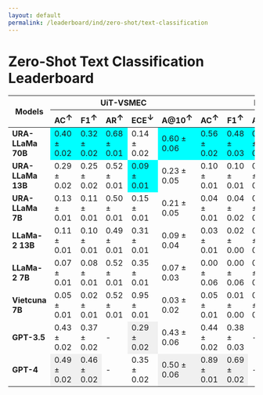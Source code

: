 ```yaml
---
layout: default
permalink: /leaderboard/ind/zero-shot/text-classification
---
```

# Zero-Shot Text Classification Leaderboard

<table class="table table-bordered table-sm w-100 dtHorizontalTable" cellspacing="0">
    <thead>
        <tr>
            <th rowspan="2" class="text-center align-middle"><b>Models</b></th>
            <th colspan="5" class="text-center"><b>UiT-VSMEC</b></th>
            <th colspan="5" class="text-center"><b>PhoATIS</b></th>
        </tr>
        <tr>
            <th class="text-center"><b>AC<span style="vertical-align: super;">↑</span></b></th>
            <th class="text-center"><b>F1<span style="vertical-align: super;">↑</span></b></th>
            <th class="text-center"><b>AR<span style="vertical-align: super;">↑</span></b></th>
            <th class="text-center"><b>ECE<span style="vertical-align: super;">↓</span></b></th>
            <th class="text-center"><b>A@10<span style="vertical-align: super;">↑</span></b></th>
            <th class="text-center"><b>AC<span style="vertical-align: super;">↑</span></b></th>
            <th class="text-center"><b>F1<span style="vertical-align: super;">↑</span></b></th>
            <th class="text-center"><b>AR<span style="vertical-align: super;">↑</span></b></th>
            <th class="text-center"><b>ECE<span style="vertical-align: super;">↓</span></b></th>
            <th class="text-center"><b>A@10<span style="vertical-align: super;">↑</span></b></th>
        </tr>
    </thead>
    <tbody>
        <tr>
            <td class="text-center"><b>URA-LLaMa 70B</b></td>
            <td class="text-center" style="background-color: cyan;">0.40 ± 0.02</td>
            <td class="text-center" style="background-color: cyan;">0.32 ± 0.02</td>
            <td class="text-center" style="background-color: cyan;">0.68 ± 0.01</td>
            <td class="text-center">0.14 ± 0.02</td>
            <td class="text-center" style="background-color: cyan;">0.60 ± 0.06</td>
            <td class="text-center" style="background-color: cyan;">0.56 ± 0.02</td>
            <td class="text-center" style="background-color: cyan;">0.48 ± 0.03</td>
            <td class="text-center" style="background-color: cyan;">0.85 ± 0.00</td>
            <td class="text-center">0.25 ± 0.02</td>
            <td class="text-center" style="background-color: cyan;">0.56 ± 0.06</td>
        </tr>
        <tr>
            <td class="text-center"><b>URA-LLaMa 13B</b></td>
            <td class="text-center">0.29 ± 0.02</td>
            <td class="text-center">0.25 ± 0.02</td>
            <td class="text-center">0.52 ± 0.01</td>
            <td class="text-center" style="background-color: cyan;">0.09 ± 0.01</td>
            <td class="text-center">0.23 ± 0.05</td>
            <td class="text-center">0.10 ± 0.01</td>
            <td class="text-center">0.10 ± 0.01</td>
            <td class="text-center">0.72 ± 0.00</td>
            <td class="text-center">0.52 ± 0.01</td>
            <td class="text-center">0.14 ± 0.04</td>
        </tr>
        <tr>
            <td class="text-center"><b>URA-LLaMa 7B</b></td>
            <td class="text-center">0.13 ± 0.01</td>
            <td class="text-center">0.11 ± 0.01</td>
            <td class="text-center">0.50 ± 0.01</td>
            <td class="text-center">0.15 ± 0.01</td>
            <td class="text-center">0.21 ± 0.05</td>
            <td class="text-center">0.04 ± 0.01</td>
            <td class="text-center">0.04 ± 0.02</td>
            <td class="text-center">0.77 ± 0.00</td>
            <td class="text-center">0.30 ± 0.01</td>
            <td class="text-center">0.04 ± 0.02</td>
        </tr>
        <tr>
            <td class="text-center"><b>LLaMa-2 13B</b></td>
            <td class="text-center">0.11 ± 0.01</td>
            <td class="text-center">0.10 ± 0.01</td>
            <td class="text-center">0.49 ± 0.01</td>
            <td class="text-center">0.31 ± 0.01</td>
            <td class="text-center">0.09 ± 0.04</td>
            <td class="text-center">0.03 ± 0.01</td>
            <td class="text-center">0.02 ± 0.00</td>
            <td class="text-center">0.45 ± 0.01</td>
            <td class="text-center">0.28 ± 0.01</td>
            <td class="text-center">0.03 ± 0.02</td>
        </tr>
        <tr>
            <td class="text-center"><b>LLaMa-2 7B</b></td>
            <td class="text-center">0.07 ± 0.01</td>
            <td class="text-center">0.08 ± 0.01</td>
            <td class="text-center">0.52 ± 0.01</td>
            <td class="text-center">0.35 ± 0.01</td>
            <td class="text-center">0.07 ± 0.03</td>
            <td class="text-center">0.00 ± 0.06</td>
            <td class="text-center">0.00 ± 0.06</td>
            <td class="text-center">0.61 ± 0.01</td>
            <td class="text-center">0.32 ± 0.00</td>
            <td class="text-center">0.00 ± 0.00</td>
        </tr>
        <tr>
            <td class="text-center"><b>Vietcuna 7B</b></td>
            <td class="text-center">0.05 ± 0.01</td>
            <td class="text-center">0.02 ± 0.01</td>
            <td class="text-center">0.52 ± 0.01</td>
            <td class="text-center">0.95 ± 0.01</td>
            <td class="text-center">0.03 ± 0.02</td>
            <td class="text-center">0.05 ± 0.01</td>
            <td class="text-center">0.01 ± 0.00</td>
            <td class="text-center">0.66 ± 0.00</td>
            <td class="text-center" style="background-color: cyan;">0.20 ± 0.01</td>
            <td class="text-center">0.01 ± 0.21</td>
        </tr>
        <tr>
            <td class="text-center"><b>GPT-3.5</b></td>
            <td class="text-center">0.43 ± 0.02</td>
            <td class="text-center">0.37 ± 0.02</td>
            <td class="text-center">-</td>
            <td class="text-center" style="background-color: #f0f0f0;">0.29 ± 0.02</td>
            <td class="text-center">0.43 ± 0.06</td>
            <td class="text-center">0.44 ± 0.02</td>
            <td class="text-center">0.38 ± 0.03</td>
            <td class="text-center">-</td>
            <td class="text-center" style="background-color: #f0f0f0;">0.38 ± 0.02</td>
            <td class="text-center">0.44 ± 0.05</td>
        </tr>
        <tr>
            <td class="text-center"><b>GPT-4</b></td>
            <td class="text-center" style="background-color: #f0f0f0;">0.49 ± 0.02</td>
            <td class="text-center" style="background-color: #f0f0f0;">0.46 ± 0.02</td>
            <td class="text-center">-</td>
            <td class="text-center">0.35 ± 0.02</td>
            <td class="text-center" style="background-color: #f0f0f0;">0.50 ± 0.06</td>
            <td class="text-center" style="background-color: #f0f0f0;">0.89 ± 0.01</td>
            <td class="text-center" style="background-color: #f0f0f0;">0.69 ± 0.02</td>
            <td class="text-center">-</td>
            <td class="text-center" style="background-color: #f0f0f0;">0.83 ± 0.01</td>
            <td class="text-center" style="background-color: #f0f0f0;">0.89 ± 0.03</td>
        </tr>
    </tbody>
</table>
